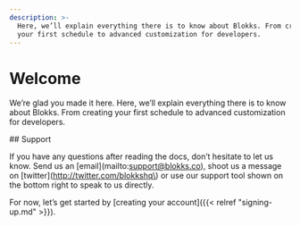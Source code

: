 ```yaml
---
description: >-
  Here, we’ll explain everything there is to know about Blokks. From creating
  your first schedule to advanced customization for developers.
---
```


# Welcome

We’re glad you made it here. Here, we’ll explain everything there is to know about Blokks. From creating your first schedule to advanced customization for developers.  


\#\# Support

If you have any questions after reading the docs, don’t hesitate to let us know. Send us an \[email\]\(mailto:support@blokks.co\), shoot us a message on \[twitter\]\(http://twitter.com/blokkshq\) or use our support tool shown on the bottom right to speak to us directly.

  
For now, let’s get started by \[creating your account\]\({{&lt; relref "signing-up.md" &gt;}}\).


